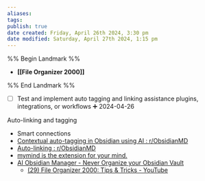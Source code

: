 ```yaml
---
aliases: 
tags: 
publish: true
date created: Friday, April 26th 2024, 3:30 pm
date modified: Saturday, April 27th 2024, 1:15 pm
---
```


%% Begin Landmark %%
- **[[File Organizer 2000]]**

%% End Landmark %%

- [ ] Test and implement auto tagging and linking assistance plugins, integrations, or workflows ➕ 2024-04-26

Auto-linking and tagging
- Smart connections
- [Contextual auto-tagging in Obsidian using AI : r/ObsidianMD](https://www.reddit.com/r/ObsidianMD/comments/12c23j7/contextual_autotagging_in_obsidian_using_ai/) 
- [Auto-linking : r/ObsidianMD](https://www.reddit.com/r/ObsidianMD/comments/kdhtw3/autolinking/) 
- [mymind is the extension for your mind.](https://mymind.com/) 
- [AI Obsidian Manager - Never Organize your Obsidian Vault](https://fileorganizer2000.com/) 
	- [(29) File Organizer 2000: Tips & Tricks - YouTube](https://www.youtube.com/playlist?list=PLgRcC-DFR5jdUxbSBuNeymwYTH_FSVxio)